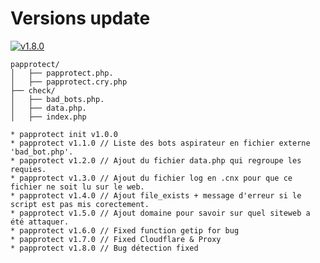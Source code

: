# Versions update

[![v1.8.0](http://img.shields.io/badge/zip-v1.8.0-blue.svg)](https://github.com/NuggaN85/Protection-Anti-Plagiat/archive/master.zip)


```
papprotect/
│   ├── papprotect.php.
│   ├── papprotect.cry.php
├── check/
│   ├── bad_bots.php.
│   ├── data.php.
│   ├── index.php
```

```
* papprotect init v1.0.0 
* papprotect v1.1.0 // Liste des bots aspirateur en fichier externe 'bad_bot.php'.
* papprotect v1.2.0 // Ajout du fichier data.php qui regroupe les requies.
* papprotect v1.3.0 // Ajout du fichier log en .cnx pour que ce fichier ne soit lu sur le web.
* papprotect v1.4.0 // Ajout file_exists + message d'erreur si le script est pas mis corectement.
* papprotect v1.5.0 // Ajout domaine pour savoir sur quel siteweb a été attaquer.
* papprotect v1.6.0 // Fixed function getip for bug
* papprotect v1.7.0 // Fixed Cloudflare & Proxy
* papprotect v1.8.0 // Bug détection fixed
```
